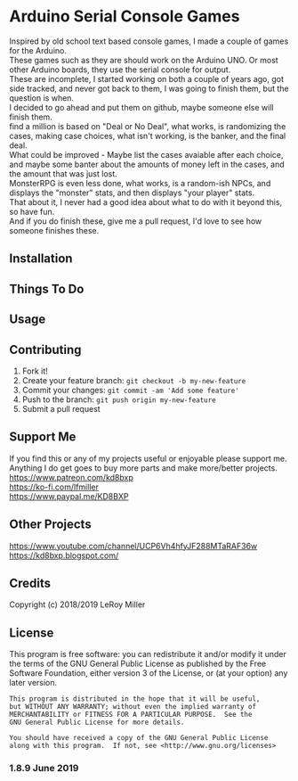 # Arduino Serial Console Games

Inspired by old school text based console games, I made a couple of games for the Arduino.  
These games such as they are should work on the Arduino UNO. Or most
other Arduino boards, they use the serial console for output.  
These are incomplete, I started working on both a couple of years ago, got side tracked, and never got back to them, I was going to finish them, but the question is when.  
I decided to go ahead and put them on github, maybe someone else will finish them.  
find a million is based on "Deal or No Deal", what works, is randomizing the cases, making case choices, what isn't working, is the banker, and the final deal.  
What could be improved - Maybe list the cases avaiable after each choice, and maybe some banter about the amounts of money left in the cases, and the amount that was just lost.  
MonsterRPG is even less done, what works, is a random-ish NPCs, and displays the "monster" stats, and then displays "your player" stats.  
That about it, I never had a good idea about what to do with it beyond this, so have fun.  
And if you do finish these, give me a pull request, I'd love to see how someone finishes these.  

## Installation

## Things To Do

## Usage

## Contributing

1. Fork it!
2. Create your feature branch: `git checkout -b my-new-feature`
3. Commit your changes: `git commit -am 'Add some feature'`
4. Push to the branch: `git push origin my-new-feature`
5. Submit a pull request

## Support Me

If you find this or any of my projects useful or enjoyable please support me.  
Anything I do get goes to buy more parts and make more/better projects.  
https://www.patreon.com/kd8bxp  
https://ko-fi.com/lfmiller  
https://www.paypal.me/KD8BXP  

## Other Projects

https://www.youtube.com/channel/UCP6Vh4hfyJF288MTaRAF36w  
https://kd8bxp.blogspot.com/  


## Credits

Copyright (c) 2018/2019 LeRoy Miller

## License

This program is free software: you can redistribute it and/or modify
    it under the terms of the GNU General Public License as published by
    the Free Software Foundation, either version 3 of the License, or
    (at your option) any later version.

    This program is distributed in the hope that it will be useful,
    but WITHOUT ANY WARRANTY; without even the implied warranty of
    MERCHANTABILITY or FITNESS FOR A PARTICULAR PURPOSE.  See the
    GNU General Public License for more details.

    You should have received a copy of the GNU General Public License
    along with this program.  If not, see <http://www.gnu.org/licenses>

### 1.8.9 June 2019
